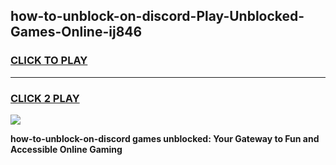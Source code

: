 
## how-to-unblock-on-discord-Play-Unblocked-Games-Online-ij846
<h3>
<a href="https://premium76.site?title=how-to-unblock-on-discord&ref=25A">CLICK TO PLAY</a></h3>
<hr>

<h3>
<a href="https://premium76.site?title=how-to-unblock-on-discord&ref=25A">CLICK 2 PLAY</a>
  
</h3>

<a href="https://premium76.site?title=how-to-unblock-on-discord&ref=25A"><img src="https://clearcache.store/games.png"></a>


**how-to-unblock-on-discord games unblocked: Your Gateway to Fun and Accessible Online Gaming**
